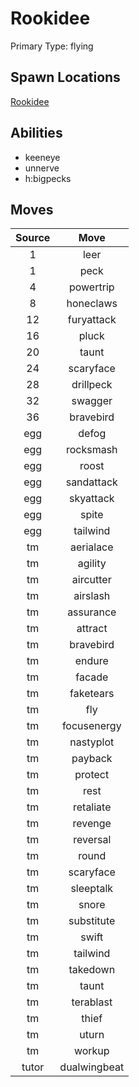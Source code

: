 # Rookidee  
Primary Type: flying  
  
## Spawn Locations  
[Rookidee](/data/spawn_presets/rookidee.md)  
  
## Abilities  
  * keeneye
  * unnerve
  * h:bigpecks
  
  
## Moves  
  
| Source | Move |  
|:---:|:---:|  
| 1 | leer |  
| 1 | peck |  
| 4 | powertrip |  
| 8 | honeclaws |  
| 12 | furyattack |  
| 16 | pluck |  
| 20 | taunt |  
| 24 | scaryface |  
| 28 | drillpeck |  
| 32 | swagger |  
| 36 | bravebird |  
| egg | defog |  
| egg | rocksmash |  
| egg | roost |  
| egg | sandattack |  
| egg | skyattack |  
| egg | spite |  
| egg | tailwind |  
| tm | aerialace |  
| tm | agility |  
| tm | aircutter |  
| tm | airslash |  
| tm | assurance |  
| tm | attract |  
| tm | bravebird |  
| tm | endure |  
| tm | facade |  
| tm | faketears |  
| tm | fly |  
| tm | focusenergy |  
| tm | nastyplot |  
| tm | payback |  
| tm | protect |  
| tm | rest |  
| tm | retaliate |  
| tm | revenge |  
| tm | reversal |  
| tm | round |  
| tm | scaryface |  
| tm | sleeptalk |  
| tm | snore |  
| tm | substitute |  
| tm | swift |  
| tm | tailwind |  
| tm | takedown |  
| tm | taunt |  
| tm | terablast |  
| tm | thief |  
| tm | uturn |  
| tm | workup |  
| tutor | dualwingbeat |  
  
